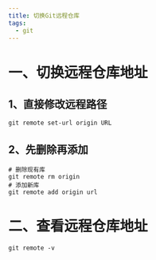```yaml
---
title: 切换Git远程仓库
tags:
  - git
---
```

# 一、切换远程仓库地址

## 1、直接修改远程路径

```
git remote set-url origin URL
```

## 2、先删除再添加

```
# 删除现有库
git remote rm origin
# 添加新库
git remote add origin url
```

# 二、查看远程仓库地址

```
git remote -v
```